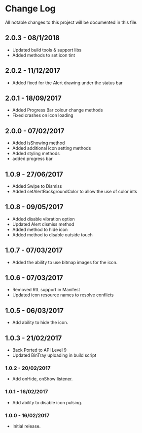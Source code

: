 # Change Log
All notable changes to this project will be documented in this file.

## 2.0.3 - 08/1/2018
* Updated build tools & support libs
* Added methods to set icon tint

## 2.0.2 - 11/12/2017 
* Added fixed for the Alert drawing under the status bar

## 2.0.1 - 18/09/2017
* Added Progress Bar colour change methods
* Fixed crashes on icon loading

## 2.0.0 - 07/02/2017
* Added isShowing method
* Added additional icon setting methods
* Added styling methods
* added progress bar

## 1.0.9 - 27/06/2017
* Added Swipe to Dismiss
* Added setAlertBackgroundColor to allow the use of color ints

## 1.0.8 - 09/05/2017
* Added disable vibration option 
* Updated Alert dismiss method
* Added method to hide icon
* Added method to disable outside touch

## 1.0.7 - 07/03/2017
* Added the ability to use bitmap images for the icon.

## 1.0.6 - 07/03/2017
* Removed RtL support in Manifest
* Updated icon resource names to resolve conflicts

## 1.0.5 - 06/03/2017
* Add ability to hide the icon.

## 1.0.3 - 21/02/2017
- Back Ported to API Level 9
- Updated BinTray uploading in build script

### 1.0.2 - 20/02/2017
* Add onHide, onShow listener.

### 1.0.1 - 16/02/2017
* Add ability to disable icon pulsing.

### 1.0.0 - 16/02/2017
* Initial release.
